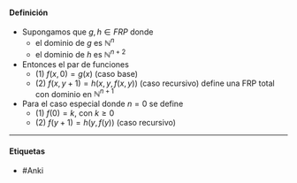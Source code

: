 #### Definición
- Supongamos que $g,h\in FRP$ donde
	- el dominio de $g$ es $\mathbb{N}^n$
	- el dominio de $h$ es $\mathbb{N}^{n+2}$
- Entonces el par de funciones 
	- $(1)$           $f(x,0)=g(x)$   (caso base)
	- (2)           $f(x,y+1)=h(x,y,f(x,y))$    (caso recursivo)
	define una FRP total con dominio en $\mathbb{N}^{n+1}$
- Para el caso especial donde $n=0$ se define
	- (1)           $f(0) = k$, con $k\ge0$ 
	- (2)           $f(y+1)=h(y,f(y))$    (caso recursivo)
***
#### Etiquetas
- #Anki 